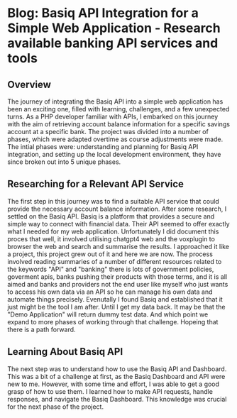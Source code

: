 # Blog: Basiq API Integration for a Simple Web Application - Research available banking API services and tools

## Overview

The journey of integrating the Basiq API into a simple web application has been an exciting one, filled with learning, challenges, and a few unexpected turns. As a PHP developer familiar with APIs, I embarked on this journey with the aim of retrieving account balance information for a specific savings account at a specific bank. The project was divided into a number of phases, which were adapted overtime as course adjustments were made. The intial phases were: understanding and planning for Basiq API integration, and setting up the local development environment, they have since broken out into 5 unique phases.

## Researching for a Relevant API Service

The first step in this journey was to find a suitable API service that could provide the necessary account balance information. After some research, I settled on the Basiq API. Basiq is a platform that provides a secure and simple way to connect with financial data. Their API seemed to offer exactly what I needed for my web application. Unfortunately I did document this proces that well, it involved utilising chatgpt4 web and the voxplugin to browser the web and search and summarise the results. I approached it like a project, this project grew out of it and here we are now. The process involved reading summaries of a number of different resources related to the keywords "API" and "banking" there is
lots of government policies, goverment apis, banks pushing their products with those terms, and it is all aimed and banks and providers not the end user like myself who just
wants to access his own data via an API so he can manage his own data and automate things precisely. Evenutally I found Basiq and established that it just might be the tool I am after. Until I get my data back. It may be that the "Demo Application" will return dummy test data. And which point we expand to more phases of working through that challenge.
Hopeing that there is a path forward.

## Learning About Basiq API

The next step was to understand how to use the Basiq API and Dashboard. This was a bit of a challenge at first, as the Basiq Dashboard and API were new to me. However, with some time and effort, I was able to get a good grasp of how to use them. I learned how to make API requests, handle responses, and navigate the Basiq Dashboard. This knowledge was crucial for the next phase of the project.
